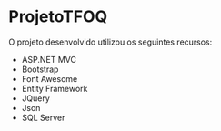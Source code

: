 # ProjetoTFOQ
O projeto desenvolvido utilizou os seguintes recursos:

<ul>
<li>ASP.NET MVC</li>
<li>Bootstrap</li>
<li>Font Awesome</li>
<li>Entity Framework</li>
<li>JQuery</li>
<li>Json</li>
<li>SQL Server</li>
</ul>
